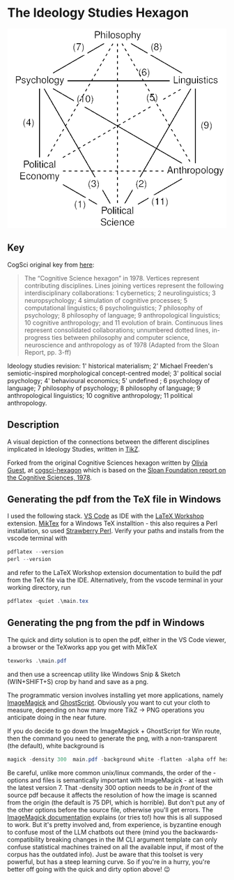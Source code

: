 # The Ideology Studies Hexagon

![The ideology studies hexagon](/hexagon.png)

## Key

CogSci original key from [here](https://www.researchgate.net/figure/The-Cognitive-Science-hexagon-in-1978-Vertices-represent-contributing-disciplines_fig1_295395918): 

> The “Cognitive Science hexagon” in 1978. Vertices represent contributing disciplines. Lines joining vertices represent the following interdisciplinary collaborations: 1 cybernetics; 2 neurolinguistics; 3 neuropsychology; 4 simulation of cognitive processes; 5 computational linguistics; 6 psycholinguistics; 7 philosophy of psychology; 8 philosophy of language; 9 anthropological linguistics; 10 cognitive anthropology; and 11 evolution of brain. Continuous lines represent consolidated collaborations; unnumbered dotted lines, in-progress ties between philosophy and computer science, neuroscience and anthropology as of 1978 (Adapted from the Sloan Report, pp. 3-ff)

Ideology studies revision: 1' historical materialism; 2' Michael Freeden's semiotic-inspired morphological concept-centred model; 3' political social psychology; 4' behavioural economics; 5' undefined ; 6 psychology of language; 7 philosophy of psychology; 8 philosophy of language; 9 anthropological linguistics; 10 cognitive anthropology; 11 political anthropology.  

## Description

A visual depiction of the connections between the different disciplines implicated in Ideology Studies, written in [TikZ](https://en.wikibooks.org/wiki/LaTeX/PGF/TikZ).

 Forked from the original Cognitive Sciences hexagon written by [Olivia Guest](https://oliviaguest.com), at [cogsci-hexagon](https://github.com/oliviaguest/cogsci-hexagon) which is based on the [Sloan Foundation report on the Cognitive Sciences, 1978](https://digitalcollections.library.cmu.edu/node/31966).

## Generating the pdf from the TeX file in Windows

I used the following stack. [VS Code](https://code.visualstudio.com/download) as IDE with the [LaTeX Workshop](https://marketplace.visualstudio.com/items?itemName=James-Yu.latex-workshop) extension. [MikTex](https://miktex.org/download) for a Windows TeX installtion - this also requires a Perl installation, so used [Strawberry Perl](https://strawberryperl.com/). Verify your paths and installs from the vscode terminal with

```powershell
pdflatex --version
perl --version
```

and refer to the LaTeX Workshop extension documentation to build the pdf from the TeX file via the IDE. Alternatively, from the vscode terminal in your working directory, run

```powershell
pdflatex -quiet .\main.tex
```

## Generating the png from the pdf in Windows

The quick and dirty solution is to open the pdf, either in the VS Code viewer, a browser or the TeXworks app you get with MikTeX

```powershell
texworks .\main.pdf
```

and then use a screencap utility like Windows Snip & Sketch (WIN+SHIFT+S) crop by hand and save as a png.

The programmatic version involves installing yet more applications, namely [ImageMagick](https://imagemagick.org/script/download.php) and [GhostScript](https://www.ghostscript.com/releases/gsdnld.html). Obviously you want to cut your cloth to measure, depending on how many more TikZ -> PNG operations you anticipate doing in the near future.

If you do decide to go down the ImageMagick + GhostScript for Win route, then the command you need to generate the png, with a non-transparent (the default), white background is

```powershell
magick -density 300  main.pdf -background white -flatten -alpha off hexagon.png
```

Be careful, unlike more common unix/linux commands, the order of the -options and files is semantically important with ImageMagick - at least with the latest version 7. That -density 300 option needs to be *in front* of the source pdf because it affects the resolution of how the image is scanned from the origin (the default is 75 DPI, which is horrible). But don't put any of the other options before the source file, otherwise you'll get errors. The [ImageMagick documentation](https://usage.imagemagick.org/basics/#why) explains (or tries to!) how this is all supposed to work. But it's pretty involved and, from experience, is byzantine enough to confuse most of the LLM chatbots out there (mind you the backwards-compatibility breaking changes in the IM CLI argument template can only confuse statistical machines trained on all the available input, if most of the corpus has the outdated info). Just be aware that this toolset is very powerful, but has a steep learning curve. So if you're in a hurry, you're better off going with the quick and dirty option above! :wink:
